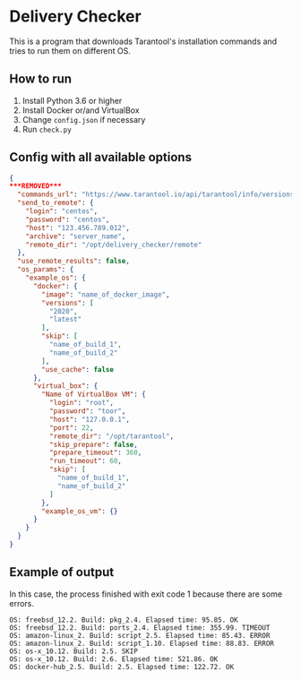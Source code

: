 # Delivery Checker

This is a program that downloads Tarantool's installation commands
and tries to run them on different OS.

## How to run

1. Install Python 3.6 or higher
2. Install Docker or/and VirtualBox
2. Change `config.json` if necessary
3. Run `check.py`

## Config with all available options

```json
{
***REMOVED***
  "commands_url": "https://www.tarantool.io/api/tarantool/info/versions/",
  "send_to_remote": {
    "login": "centos",
    "password": "centos",
    "host": "123.456.789.012",
    "archive": "server_name",
    "remote_dir": "/opt/delivery_checker/remote"
  },
  "use_remote_results": false,
  "os_params": {
    "example_os": {
      "docker": {
        "image": "name_of_docker_image",
        "versions": [
          "2020",
          "latest"
        ],
        "skip": [
          "name_of_build_1",
          "name_of_build_2"
        ],
        "use_cache": false
      },
      "virtual_box": {
        "Name of VirtualBox VM": {
          "login": "root",
          "password": "toor",
          "host": "127.0.0.1",
          "port": 22,
          "remote_dir": "/opt/tarantool",
          "skip_prepare": false,
          "prepare_timeout": 360,
          "run_timeout": 60,
          "skip": [
            "name_of_build_1",
            "name_of_build_2"
          ]
        },
        "example_os_vm": {}
      }
    }
  }
}
```

## Example of output

In this case, the process finished with exit code 1 
because there are some errors.

```
OS: freebsd_12.2. Build: pkg_2.4. Elapsed time: 95.85. OK
OS: freebsd_12.2. Build: ports_2.4. Elapsed time: 355.99. TIMEOUT
OS: amazon-linux_2. Build: script_2.5. Elapsed time: 85.43. ERROR
OS: amazon-linux_2. Build: script_1.10. Elapsed time: 88.83. ERROR
OS: os-x_10.12. Build: 2.5. SKIP
OS: os-x_10.12. Build: 2.6. Elapsed time: 521.86. OK
OS: docker-hub_2.5. Build: 2.5. Elapsed time: 122.72. OK
```
